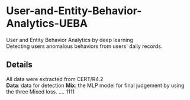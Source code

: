 # User-and-Entity-Behavior-Analytics-UEBA
User and Entity Behavior Analytics by deep learning  
Detecting users anomalous behaviors from users' daily records.
## Details
All data were extracted from CERT/R4.2  
**Data**: data for detection
**Mix**: the MLP model for final judgement by using the three Mixed loss.
....
1111

